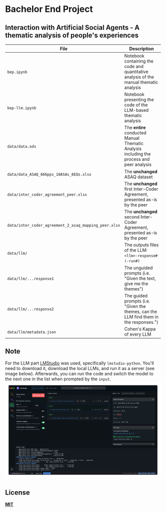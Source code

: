 # Bachelor End Project 
## Interaction with Artificial Social Agents - A thematic analysis of people's experiences

| File                                                  | Description                                                                               |
|-------------------------------------------------------|-------------------------------------------------------------------------------------------|
| `bep.ipynb`                                           | Notebook containing the code and quantitative analysis of the manual thematic analysis    | 
| `bep-llm.ipynb`                                       | Notebook presenting the code of the LLM-based thematic analysis                           |
| `data/data.ods`                                       | The **entire** conducted Manual Thematic Analysis including the process and peer analysis |
| `data/data_ASAQ_666pps_10ASAs_8EQs.xlsx`              | The **unchanged** ASAQ dataset                                                            |
| `data/inter_coder_agreement_peer.xlsx`                | The **unchanged** first Inter-Coder Agreement, presented as-is by the peer                |
| `data/inter_coder_agreement_2_asaq_mapping_peer.xlsx` | The **unchanged** second Inter-Coder Agreement, presented as-is by the peer               |
| `data/llm/`                                           | The outputs files of the LLM: `<llm>-response#(-run#)`                                    |
| `data/llm/...response1`                               | The unguided prompts (i.e. "Given the text, give me the themes")                          |
| `data/llm/...response2`                               | The guided prompts (i.e. "Given the themes, can the LLM find them in the responses.")     |
| `data/llm/metadata.json`                              | Cohen's Kappa of every LLM                                                                |

## Note
For the LLM part [LMStudio](https://lmstudio.ai/) was used, specifically `lmstudio-python`. You'll need to download it, download the local LLMs, and run it as a server (see image below). Afterwards, you can run the code and switch the model to the next one in the list when prompted by the `input`.
![img.png](img.png)

## License
[**MIT**](https://www.github.com/ckarakoc/bep-asa/blob/master/LICENSE)
